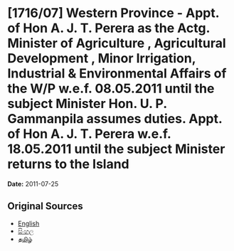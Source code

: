 # [1716/07] Western Province - Appt. of Hon A. J. T. Perera as the Actg. Minister of Agriculture , Agricultural Development , Minor Irrigation, Industrial & Environmental Affairs of the W/P w.e.f. 08.05.2011 until the subject Minister Hon. U. P. Gammanpila assumes duties. Appt. of Hon A. J. T. Perera w.e.f. 18.05.2011 until the subject Minister returns to the Island

**Date:** 2011-07-25

## Original Sources

- [English](https://documents.gov.lk/view/extra-gazettes/2011/7/1716-07_E.pdf)
- [සිංහල](https://documents.gov.lk/view/extra-gazettes/2011/7/1716-07_S.pdf)
- [தமிழ்](https://documents.gov.lk/view/extra-gazettes/2011/7/1716-07_T.pdf)
